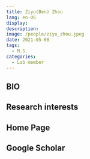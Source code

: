 ```yaml
---
title: Ziyu(Ben) Zhou
lang: en-US
display: 
description: 
image: /people/ziyu_zhou.jpeg
date: 2021-05-08
tags:
  - M.S. 
categories:
  - Lab member
--- 
```


## BIO


## Research interests

## Home Page

## Google Scholar